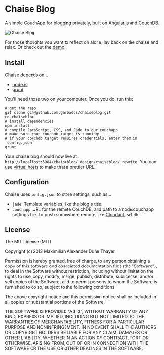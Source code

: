 # Chaise Blog

A simple CouchApp for blogging privately, built on [Angular.js](http://angularjs.org/) and [CouchDB](http://couchdb.apache.org/).

![Chaise Blog](http://eggchair.maxthayer.org/api/couch-therapy.jpg/img)

For those thoughts you want to reflect on alone, lay back on the chaise and relax. Or check out the [demo](http://chaisedemo.maxthayer.org/)!

## Install

Chaise depends on...

* [node.js][nodejs]
* [grunt][grunt]

You'll need those two on your computer. Once you do, run this:
	
	# get the repo
	git clone git@github.com:garbados/chaiseblog.git
	cd chaiseblog
	# install dependencies
	npm install
	# compile JavaScript, CSS, and Jade to our couchapp
	# make sure your couchdb target is running!
	# if your couchdb target requires credentials, enter them in `config.json`
	grunt

Your chaise blog should now live at `http://localhost:5984/chaiseblog/_design/chaiseblog/_rewrite`. You can use [virtual hosts](http://couchdb.readthedocs.org/en/latest/configuring.html?highlight=virtual#virtual-hosts) to make that a prettier URL.

## Configuration

Chaise uses `config.json` to store settings, such as...

* `jade`: Template variables, like the blog's title.
* `couchapp`: URL for the remote CouchDB, and path to a node.couchapp settings file. To push somewhere remote, like [Cloudant][cloudant], set `db`.

[nodejs]: http://nodejs.org/
[grunt]: http://gruntjs.com/
[cloudant]: https://cloudant.com/

## License

The MIT License (MIT)

Copyright (c) 2013 Maximilian Alexander Dunn Thayer

Permission is hereby granted, free of charge, to any person obtaining a copy of
this software and associated documentation files (the "Software"), to deal in
the Software without restriction, including without limitation the rights to
use, copy, modify, merge, publish, distribute, sublicense, and/or sell copies of
the Software, and to permit persons to whom the Software is furnished to do so,
subject to the following conditions:

The above copyright notice and this permission notice shall be included in all
copies or substantial portions of the Software.

THE SOFTWARE IS PROVIDED "AS IS", WITHOUT WARRANTY OF ANY KIND, EXPRESS OR
IMPLIED, INCLUDING BUT NOT LIMITED TO THE WARRANTIES OF MERCHANTABILITY, FITNESS
FOR A PARTICULAR PURPOSE AND NONINFRINGEMENT. IN NO EVENT SHALL THE AUTHORS OR
COPYRIGHT HOLDERS BE LIABLE FOR ANY CLAIM, DAMAGES OR OTHER LIABILITY, WHETHER
IN AN ACTION OF CONTRACT, TORT OR OTHERWISE, ARISING FROM, OUT OF OR IN
CONNECTION WITH THE SOFTWARE OR THE USE OR OTHER DEALINGS IN THE SOFTWARE.

